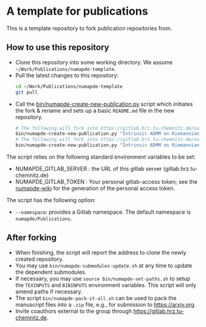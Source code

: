 # A template for publications
This is a template repository to fork publication repositories from.

## How to use this repository
* Clone this repository into some working directory. We assume `~/Work/Publications/numapde-template`.
* Pull the latest changes to this repository:
  ````bash
  cd ~/Work/Publications/numapde-template
  git pull
  ````
* Call the [bin/numapde-create-new-publication.py](bin/numapde-create-new-publication.py) script which initiates the fork & rename and sets up a basic `README.md` file in the new repository.
  ````bash
  # The following will fork into https://gitlab.hrz.tu-chemnitz.de/numapde/Publications/Riemannian-ADMM
  bin/numapde-create-new-publication.py "Intrinsic ADMM on Riemannian Manifolds" "Riemannian ADMM"
  # The following will fork into https://gitlab.hrz.tu-chemnitz.de/numapde/Sandbox/Riemannian-ADMM
  bin/numapde-create-new-publication.py "Intrinsic ADMM on Riemannian Manifolds" "Riemannian ADMM" --namespace numapde/Sandbox 
  ````

The script relies on the following standard environment variables to be set:
*  NUMAPDE_GITLAB_SERVER : the URL of this gitlab server (gitlab.hrz.tu-chemnitz.de)
*  NUMAPDE_GITLAB_TOKEN  : Your personal gitlab-access token; see the [numapde-wiki](https://www.tu-chemnitz.de/mathematik/numawiki/index.php/Incoming#Account_for_numapde_Gitlab_Repositories) for the generation of the personal access token.

The script has the following option:
*  `--namespace`: provides a Gitlab namespace. The default namespace is `numapde/Publications`.

## After forking
* When finishing, the script will report the address to clone the newly created repository.
* You may use `bin/numapde-submodules-update.sh` at any time to update the dependent submodules.
* If necessary, you may use `source bin/numapde-set-paths.sh` to setup the `TEXINPUTS` and `BIBINPUTS` environment variables.
  This script will only amend paths if necessary.
* The script `bin/numapde-pack-it-all.sh` can be used to pack the manuscript files into a `.zip` file, e.g., for submission to https://arxiv.org.
* Invite coauthors external to the group through https://gitlab.hrz.tu-chemnitz.de.

